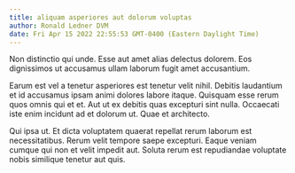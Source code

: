 ```yaml
---
title: aliquam asperiores aut dolorum voluptas
author: Ronald Ledner DVM
date: Fri Apr 15 2022 22:55:53 GMT-0400 (Eastern Daylight Time)
---
```

Non distinctio qui unde. Esse aut amet alias delectus dolorem. Eos dignissimos ut accusamus ullam laborum fugit amet accusantium.

 Earum est vel a tenetur asperiores est tenetur velit nihil. Debitis laudantium et id accusamus ipsam animi dolores labore itaque. Quisquam esse rerum quos omnis qui et et. Aut ut ex debitis quas excepturi sint nulla. Occaecati iste enim incidunt ad et dolorum ut. Quae et architecto.

 Qui ipsa ut. Et dicta voluptatem quaerat repellat rerum laborum est necessitatibus. Rerum velit tempore saepe excepturi. Eaque veniam cumque qui non et velit impedit aut. Soluta rerum est repudiandae voluptate nobis similique tenetur aut quis.